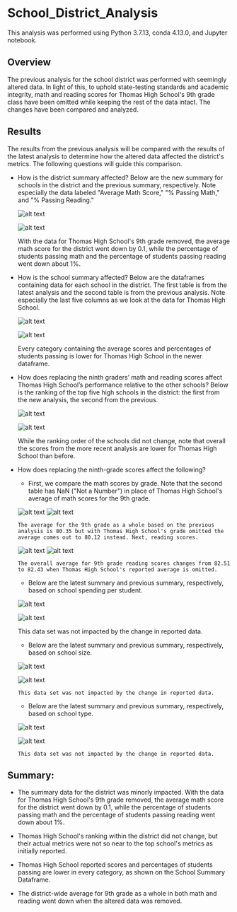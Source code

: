 # School_District_Analysis
This analysis was performed using Python 3.7.13, conda 4.13.0, and Jupyter notebook.

## Overview 
The previous analysis for the school district was performed with seemingly altered data. In light of this, to uphold state-testing standards and academic integrity, math and reading scores for Thomas High School's 9th grade class have been omitted while keeping the rest of the data intact. The changes have been compared and analyzed.

## Results
The results from the previous analysis will be compared with the results of the latest analysis to determine how the altered data affected the district's metrics. The following questions will guide this comparison.

* How is the district summary affected?
   Below are the new summary for schools in the district and the previous summary, respectively. Note especially the data labeled "Average Math Score," "% Passing Math," and "% Passing Reading."

    ![alt text](https://github.com/ajkriegz/School_District_Analysis/blob/main/Resources/district_summary_new.png "New District Summary")

    ![alt text](https://github.com/ajkriegz/School_District_Analysis/blob/main/Resources/old_district_summary.png "Previous District Summary")
   
   With the data for Thomas High School's 9th grade removed, the average math score for the district went down by 0.1, while the percentage of students passing math and the percentage of students passing reading went down about 1%.

* How is the school summary affected?
   Below are the dataframes containing data for each school in the district. The first table is from the latest analysis and the second table is from the previous analysis. Note especially the last five columns as we look at the data for Thomas High School.

    ![alt text](https://github.com/ajkriegz/School_District_Analysis/blob/main/Resources/school_summary_new.png "New School Summary")

    ![alt text](https://github.com/ajkriegz/School_District_Analysis/blob/main/Resources/old_school_summary.png "Previous School Summary")

   Every category containing the average scores and percentages of students passing is lower for Thomas High School in the newer dataframe.
   
* How does replacing the ninth graders’ math and reading scores affect Thomas High School’s performance relative to the other schools?
   Below is the ranking of the top five high schools in the district: the first from the new analysis, the second from the previous.

    ![alt text](https://github.com/ajkriegz/School_District_Analysis/blob/main/Resources/top_schools_new.png "New List of Top Schools")

    ![alt text](https://github.com/ajkriegz/School_District_Analysis/blob/main/Resources/old_top_schools.png "Previous List of Top Schools")

   While the ranking order of the schools did not change, note that overall the scores from the more recent analysis are lower for Thomas High School than before.

* How does replacing the ninth-grade scores affect the following?
   - First, we compare the math scores by grade. Note that the second table has NaN ("Not a Number") in place of Thomas High School's average of math scores for the 9th grade.
      
    ![alt text](https://github.com/ajkriegz/School_District_Analysis/blob/main/Resources/old_math_scores.png "Previous Math Scores") ![alt text](https://github.com/ajkriegz/School_District_Analysis/blob/main/Resources/math_scores_new.png "New Math Scores")

      The average for the 9th grade as a whole based on the previous analysis is 80.35 but with Thomas High School's grade omitted the average comes out to 80.12 instead. Next, reading scores.

    ![alt text](https://github.com/ajkriegz/School_District_Analysis/blob/main/Resources/old_reading_scores.png "Previous Reading Scores") ![alt text](https://github.com/ajkriegz/School_District_Analysis/blob/main/Resources/reading_scores_new.png "New Reading Scores")

      The overall average for 9th grade reading scores changes from 82.51 to 82.43 when Thomas High School's reported average is omitted.

   - Below are the latest summary and previous summary, respectively, based on school spending per student.

    ![alt text](https://github.com/ajkriegz/School_District_Analysis/blob/main/Resources/spending_summary_new.png "New Spending Summary") 

    ![alt text](https://github.com/ajkriegz/School_District_Analysis/blob/main/Resources/old_spending_summary.png "Previous Spending Summary")

     This data set was not impacted by the change in reported data.

   - Below are the latest summary and previous summary, respectively, based on school size.

    ![alt text](https://github.com/ajkriegz/School_District_Analysis/blob/main/Resources/size_summary_new.png "New Size Summary")

    ![alt text](https://github.com/ajkriegz/School_District_Analysis/blob/main/Resources/old_size_summary.png "Previous Size Summary")

      This data set was not impacted by the change in reported data.

   - Below are the latest summary and previous summary, respectively, based on school type.

    ![alt text](https://github.com/ajkriegz/School_District_Analysis/blob/main/Resources/type_summary_new.png "New Type Summary")

    ![alt text](https://github.com/ajkriegz/School_District_Analysis/blob/main/Resources/old_type_summary.png "Previous Type Summary")

      This data set was not impacted by the change in reported data.

## Summary: 

* The summary data for the district was minorly impacted. With the data for Thomas High School's 9th grade removed, the average math score for the district went down by 0.1, while the percentage of students passing math and the percentage of students passing reading went down about 1%.

* Thomas High School's ranking within the district did not change, but their actual metrics were not so near to the top school's metrics as initially reported.

* Thomas High School reported scores and percentages of students passing are lower in every category, as shown on the School Summary Dataframe.

* The district-wide average for 9th grade as a whole in both math and reading went down when the altered data was removed.
